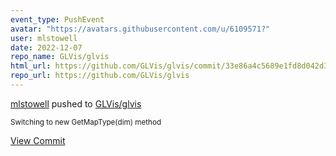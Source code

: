 ```yaml
---
event_type: PushEvent
avatar: "https://avatars.githubusercontent.com/u/6109571?"
user: mlstowell
date: 2022-12-07
repo_name: GLVis/glvis
html_url: https://github.com/GLVis/glvis/commit/33e86a4c5689e1fd8d042d3d7ef8c073a88e9ecf
repo_url: https://github.com/GLVis/glvis
---
```


<a href='https://github.com/mlstowell' target='_blank'>mlstowell</a> pushed to <a href='https://github.com/GLVis/glvis' target='_blank'>GLVis/glvis</a>

<small>Switching to new GetMapType(dim) method</small>

<a href='https://github.com/GLVis/glvis/commit/33e86a4c5689e1fd8d042d3d7ef8c073a88e9ecf' target='_blank'>View Commit</a>